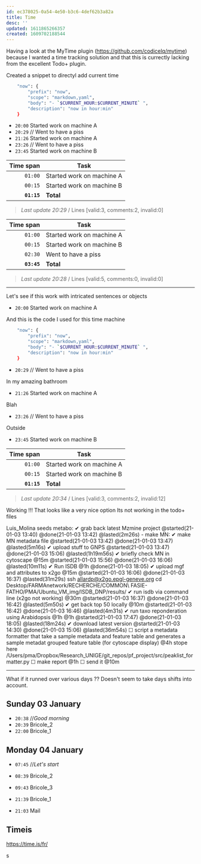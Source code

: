```yaml
---
id: ec378025-0a54-4e50-b3c6-4def62b3a82a
title: Time
desc: ''
updated: 1611865266357
created: 1609702188544
---
```



Having a look at the MyTime plugin (https://github.com/codicelq/mytime) because I wanted a time tracking solution and that this is currectly lacking from the excellent Todo+ plugin.

Created a snippet to directyl add current time 

```bash
    "now": {
        "prefix": "now",
        "scope": "markdown,yaml",
        "body": "- `$CURRENT_HOUR:$CURRENT_MINUTE` ",
        "description": "now in hour:min"
    }
```


- `20:00` Started work on machine A
- `20:29` // Went to have a piss
- `21:26` Started work on machine A
- `23:26` // Went to have a piss
- `23:45` Started work on machine B



| Time span          | Task                      |
| -----------------: | ------------------------- |
|          `01:00`   | Started work on machine A |
|          `00:15`   | Started work on machine B |
|        **`01:15`** | **Total**                 |

> _Last update 20:29_ / Lines [valid:3, comments:2, invalid:0]


| Time span          | Task                      |
| -----------------: | ------------------------- |
|          `01:00`   | Started work on machine A |
|          `00:15`   | Started work on machine B |
|          `02:30`   | Went to have a piss       |
|        **`03:45`** | **Total**                 |

> _Last update 20:28_ / Lines [valid:5, comments:0, invalid:0]

---

Let's see if this work with intricated sentences or objects 



- `20:00` Started work on machine A

And this is the code I used for this time machine 

```bash
    "now": {
        "prefix": "now",
        "scope": "markdown,yaml",
        "body": "- `$CURRENT_HOUR:$CURRENT_MINUTE` ",
        "description": "now in hour:min"
    }
```
- `20:29` // Went to have a piss

In my amazing bathroom

- `21:26` Started work on machine A

Blah

- `23:26` // Went to have a piss

Outside 

- `23:45` Started work on machine B



| Time span          | Task                      |
| -----------------: | ------------------------- |
|          `01:00`   | Started work on machine A |
|          `00:15`   | Started work on machine B |
|        **`01:15`** | **Total**                 |

> _Last update 20:34_ / Lines [valid:3, comments:2, invalid:12]


Working !!! That looks like a very nice option 
Its not working in the todo+ files

  Luis_Molina seeds metabo:
    ✔ grab back latest Mzmine project @started(21-01-03 13:40) @done(21-01-03 13:42) @lasted(2m26s)
    - make MN:
      ✔ make MN metadata file @started(21-01-03 13:42) @done(21-01-03 13:47) @lasted(5m16s)
      ✔ upload stuff to GNPS @started(21-01-03 13:47) @done(21-01-03 15:06) @lasted(1h19m56s)
      ✔ briefly check MN in cytoscape @15m @started(21-01-03 15:56) @done(21-01-03 16:06) @lasted(10m11s)
      ✔ Run ISDB @1h @done(21-01-03 18:05)
        ✔ upload mgf and attributes to x2go @15m @started(21-01-03 16:06) @done(21-01-03 16:37) @lasted(31m29s)
        ssh allardp@x2go.epgl-geneve.org
        cd Desktop/FARMAnetwork/RECHERCHE/COMMON\ FASIE-FATHO/PMA/Ubuntu_VM_img/ISDB_DNP/results/
        ✔ run isdb via command line (x2go not working)  @30m @started(21-01-03 16:37) @done(21-01-03 16:42) @lasted(5m50s)
        ✔ get back top 50 locally @10m @started(21-01-03 16:42) @done(21-01-03 16:46) @lasted(4m31s)
    ✔ run taxo reponderation using Arabidopsis @1h @1h @started(21-01-03 17:47) @done(21-01-03 18:05) @lasted(18m24s)
        ✔ download latest version @started(21-01-03 14:30) @done(21-01-03 15:06) @lasted(36m54s)
      ☐ script a metadata formatter that take a sample metadata and feature table and generates a sample metadat grouped feature table (for cytoscape display) @4h
      stope here  /Users/pma/Dropbox/Research_UNIGE/git_repos/pf_project/src/peaklist_formatter.py
    ☐ make report @1h
    ☐ send it @10m

----

What if it runned over various days ?? 
Doesn't seem to take days shifts into account.


## Sunday 03 January

- `20:38` //_Good morning_
- `20:39` Bricole_2
- `22:00` Bricole_1
## Monday 04 January

- `07:45` //_Let's start_
- `08:39` Bricole_2
- `09:43` Bricole_3
- `21:39` Bricole_1


- `21:03` Mail

## Timeis

https://time.is/fr/

s